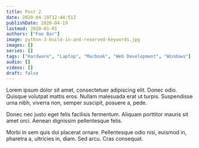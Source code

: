 ```yaml
---
title: Post 2
date: 2020-04-19T12:44:51Z
publishDate: 2020-04-19
lastmod: 2020-01-01
authors: ["Foo Bar"]
image: python-3-build-in-and-reserved-keywords.jpg
images: []
series: []
tags: ["Hardware", "Laptop", "Macbook", "Web Development", "Windows"]
audio: []
videos: []
draft: false
---
```


Lorem ipsum dolor sit amet, consectetuer adipiscing elit. Donec odio. Quisque volutpat mattis eros. Nullam malesuada erat ut turpis. Suspendisse urna nibh, viverra non, semper suscipit, posuere a, pede.

Donec nec justo eget felis facilisis fermentum. Aliquam porttitor mauris sit amet orci. Aenean dignissim pellentesque felis.

Morbi in sem quis dui placerat ornare. Pellentesque odio nisi, euismod in, pharetra a, ultricies in, diam. Sed arcu. Cras consequat.